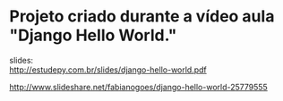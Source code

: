 # Projeto criado durante a vídeo aula "Django Hello World."


slides:<br>
http://estudepy.com.br/slides/django-hello-world.pdf

http://www.slideshare.net/fabianogoes/django-hello-world-25779555
